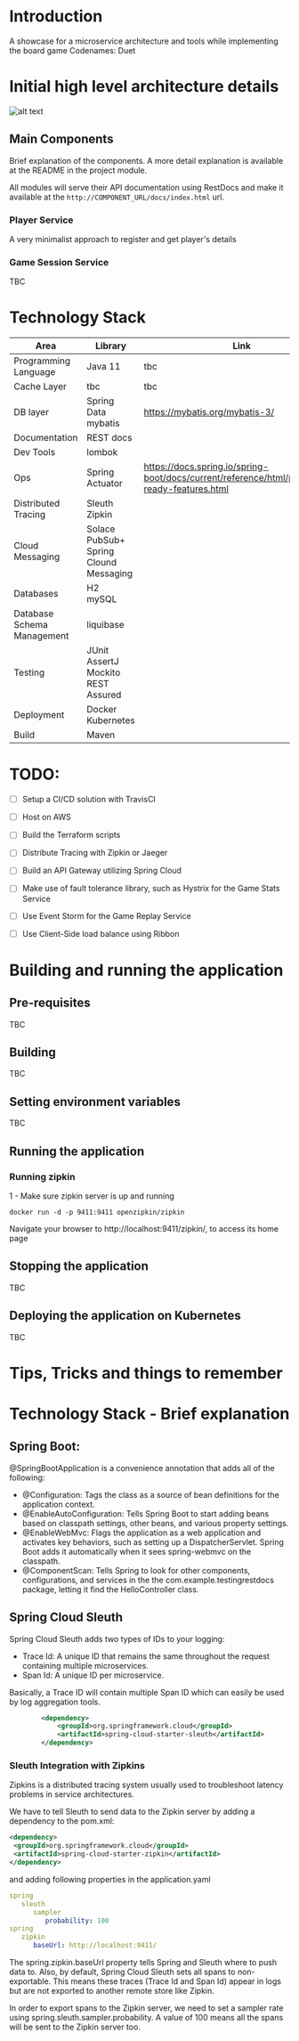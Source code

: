 # Introduction
A showcase for a microservice architecture and tools while implementing the board game Codenames: Duet 

# Initial high level architecture details


![alt text](images/arch.png "")


## Main Components

Brief explanation of the components. A more detail explanation is available at the README in the project module.

All modules will serve their API documentation using RestDocs and make it available at the ```http://COMPONENT_URL/docs/index.html``` url.

### Player Service

A very minimalist approach to register and get player's details

### Game Session Service

TBC



# Technology Stack

Area | Library | Link
--- | --- | ---
Programming Language | Java 11 | tbc
Cache Layer | tbc | tbc
DB layer | Spring Data <br> mybatis | https://mybatis.org/mybatis-3/
Documentation | REST docs | 
Dev Tools | lombok |
Ops | Spring Actuator | https://docs.spring.io/spring-boot/docs/current/reference/html/production-ready-features.html
Distributed Tracing | Sleuth <br> Zipkin |
Cloud Messaging | Solace PubSub+ <br> Spring Clound Messaging |
Databases | H2 <br> mySQL |
Database Schema Management | liquibase |
Testing | JUnit <br> AssertJ <br> Mockito <br> REST Assured |
Deployment | Docker <br> Kubernetes |
Build | Maven |


# TODO:
- [ ] Setup a CI/CD solution with TravisCI
- [ ] Host on AWS
- [ ] Build the Terraform scripts
- [ ] Distribute Tracing with Zipkin or Jaeger
- [ ] Build an API Gateway utilizing Spring Cloud
- [ ] Make use of fault tolerance library, such as Hystrix for the Game Stats Service
- [ ] Use Event Storm for the Game Replay Service
- [ ] Use Client-Side load balance using Ribbon



# Building and running the application
## Pre-requisites

TBC

## Building

TBC


## Setting environment variables

TBC


## Running the application

### Running zipkin

 1 - Make sure zipkin server is up and running
 
```docker run -d -p 9411:9411 openzipkin/zipkin```

Navigate your browser to http://localhost:9411/zipkin/, to access its home page



## Stopping the application

TBC

## Deploying the application on Kubernetes

TBC

# Tips, Tricks and things to remember



# Technology Stack - Brief explanation


## Spring Boot:

@SpringBootApplication is a convenience annotation that adds all of the following:
- @Configuration: Tags the class as a source of bean definitions for the application context.
- @EnableAutoConfiguration: Tells Spring Boot to start adding beans based on classpath settings, other beans, and various property settings.
- @EnableWebMvc: Flags the application as a web application and activates key behaviors, such as setting up a DispatcherServlet. Spring Boot adds it automatically when it sees spring-webmvc on the classpath.
- @ComponentScan: Tells Spring to look for other components, configurations, and services in the the com.example.testingrestdocs package, letting it find the HelloController class.


## Spring Cloud Sleuth

Spring Cloud Sleuth adds two types of IDs to your logging:

- Trace Id: A unique ID that remains the same throughout the request containing multiple microservices.
- Span Id: A unique ID per microservice.

Basically, a Trace ID will contain multiple Span ID which can easily be used by log aggregation tools.

```xml
        <dependency>
			<groupId>org.springframework.cloud</groupId>
			<artifactId>spring-cloud-starter-sleuth</artifactId>
		</dependency>
```

###  Sleuth Integration with Zipkins
Zipkins is a distributed tracing system usually used to troubleshoot latency problems in service architectures.

We have to tell Sleuth to send data to the Zipkin server by adding a dependency to the pom.xml:

```xml
<dependency>  
 <groupId>org.springframework.cloud</groupId>  
 <artifactId>spring-cloud-starter-zipkin</artifactId>  
</dependency>
```
and adding following properties in the application.yaml
```yaml
spring
   sleuth
      sampler
         probability: 100  
spring
   zipkin
      baseUrl: http://localhost:9411/
```
The spring.zipkin.baseUrl property tells Spring and Sleuth where to push data to. Also, by default, Spring Cloud Sleuth sets all spans to non-exportable. 
This means these traces (Trace Id and Span Id) appear in logs but are not exported to another remote store like Zipkin.

In order to export spans to the Zipkin server, we need to set a sampler rate using spring.sleuth.sampler.probability. A value of 100 means all the spans will be sent to the Zipkin server too.
